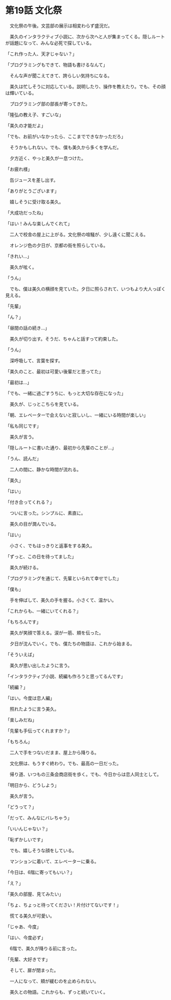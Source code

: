 # 第19話 文化祭

　文化祭の午後。文芸部の展示は相変わらず盛況だ。

　美久のインタラクティブ小説に、次から次へと人が集まってくる。隠しルートが話題になって、みんな必死で探している。

「これ作った人、天才じゃない？」

「プログラミングもできて、物語も書けるなんて」

　そんな声が聞こえてきて、誇らしい気持ちになる。

　美久は忙しそうに対応している。説明したり、操作を教えたり。でも、その顔は輝いている。

　プログラミング部の部長が寄ってきた。

「隆弘の教え子、すごいな」

「美久の才能だよ」

「でも、お前がいなかったら、ここまでできなかっただろ」

　そうかもしれない。でも、僕も美久から多くを学んだ。

　夕方近く、やっと美久が一息つけた。

「お疲れ様」

　缶ジュースを差し出す。

「ありがとうございます」

　嬉しそうに受け取る美久。

「大成功だったね」

「はい！みんな楽しんでくれて」

　二人で校舎の屋上に上がる。文化祭の喧騒が、少し遠くに聞こえる。

　オレンジ色の夕日が、京都の街を照らしている。

「きれい...」

　美久が呟く。

「うん」

　でも、僕は美久の横顔を見ていた。夕日に照らされて、いつもより大人っぽく見える。

「先輩」

「ん？」

「昼間の話の続き...」

　美久が切り出す。そうだ、ちゃんと話すって約束した。

「うん」

　深呼吸して、言葉を探す。

「美久のこと、最初は可愛い後輩だと思ってた」

「最初は...」

「でも、一緒に過ごすうちに、もっと大切な存在になった」

　美久が、じっとこちらを見ている。

「朝、エレベーターで会えないと寂しいし、一緒にいる時間が楽しい」

「私も同じです」

　美久が言う。

「隠しルートに書いた通り、最初から先輩のことが...」

「うん、読んだ」

　二人の間に、静かな時間が流れる。

「美久」

「はい」

「付き合ってくれる？」

　ついに言った。シンプルに、素直に。

　美久の目が潤んでいる。

「はい」

　小さく、でもはっきりと返事をする美久。

「ずっと、この日を待ってました」

　美久が続ける。

「プログラミングを通じて、先輩といられて幸せでした」

「僕も」

　手を伸ばして、美久の手を握る。小さくて、温かい。

「これからも、一緒にいてくれる？」

「もちろんです」

　美久が笑顔で答える。涙が一筋、頬を伝った。

　夕日が沈んでいく。でも、僕たちの物語は、これから始まる。

「そういえば」

　美久が思い出したように言う。

「インタラクティブ小説、続編も作ろうと思ってるんです」

「続編？」

「はい。今度は恋人編」

　照れたように言う美久。

「楽しみだね」

「先輩も手伝ってくれますか？」

「もちろん」

　二人で手をつないだまま、屋上から降りる。

　文化祭は、もうすぐ終わり。でも、最高の一日だった。

　帰り道、いつもの三条会商店街を歩く。でも、今日からは恋人同士として。

「明日から、どうしよう」

　美久が言う。

「どうって？」

「だって、みんなにバレちゃう」

「いいんじゃない？」

「恥ずかしいです」

　でも、嬉しそうな顔をしている。

　マンションに着いて、エレベーターに乗る。

「今日は、6階に寄ってもいい？」

「え？」

「美久の部屋、見てみたい」

「ちょ、ちょっと待ってください！片付けてないです！」

　慌てる美久が可愛い。

「じゃあ、今度」

「はい、今度必ず」

　6階で、美久が降りる前に言った。

「先輩、大好きです」

　そして、扉が閉まった。

　一人になって、頬が緩むのを止められない。

　美久との物語。これからも、ずっと続いていく。